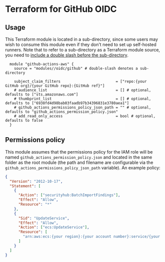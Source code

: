 # Terraform for GitHub OIDC

## Usage

This Terraform module is located in a sub-directory, since some users may wish
to consume this module even if they don't need to set up self-hosted runners.
Note that to refer to a sub-directory as a Terraform module source, you need to
[include a double slash before the sub-directory](https://developer.hashicorp.com/terraform/language/modules/sources#modules-in-package-sub-directories).

```hcl
  module "github-actions-aws" {
    source = "modules//oidc/github" # double-slash denotes a sub-directory

    subject_claim_filters                         = ["repo:{your GitHub org}/{your GitHub repo}:{GitHub ref}"]
    # audience_list                               = [] # optional, defaults to ["sts.amazonaws.com"]
    # thumbprint_list                             = [] # optional, defaults to ["6938fd4d98bab03faadb97b34396831e3780aea1"]
    # github_actions_permissions_policy_json_path = "" # optional, defaults to "github_actions_permission_policy.json"
    # add_read_only_access                        = bool # optional, defaults to false
  }
```

## Permissions policy

This module assumes that the permissions policy for the IAM role will be named
`github_actions_permission_policy.json` and located in the same folder as the
root module (the path and filename are configurable via the
`github_actions_permissions_policy_json_path` variable). An example policy:

```json
{
  "Version": "2012-10-17",
  "Statement": [
    {
      "Action": ["securityhub:BatchImportFindings"],
      "Effect": "Allow",
      "Resource": "*"
    },
    {
      "Sid": "UpdateService",
      "Effect": "Allow",
      "Action": ["ecs:UpdateService"],
      "Resource": [
        "arn:aws:ecs:{your region}:{your account number}:service/{your self-hosted runner cluster name}/{your github runner service name}"
      ]
    }
  ]
}
```
